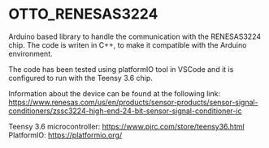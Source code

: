 # OTTO_RENESAS3224
Arduino based library to handle the communication with the RENESAS3224 chip. The code is writen in C++, to make it compatible with the Arduino environment.

The code has been tested using platformIO tool in VSCode and it is configured to run with the Teensy 3.6 chip.

Information about the device can be found at the following link: https://www.renesas.com/us/en/products/sensor-products/sensor-signal-conditioners/zssc3224-high-end-24-bit-sensor-signal-conditioner-ic

Teensy 3.6 microcontroller: https://www.pjrc.com/store/teensy36.html
PlatformIO: https://platformio.org/
